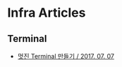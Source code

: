 # Infra Articles

## Terminal
- [멋진 Terminal 만들기 / 2017. 07. 07](https://beomidgithub.io/2017/07/07/Beautify-ZSH/)